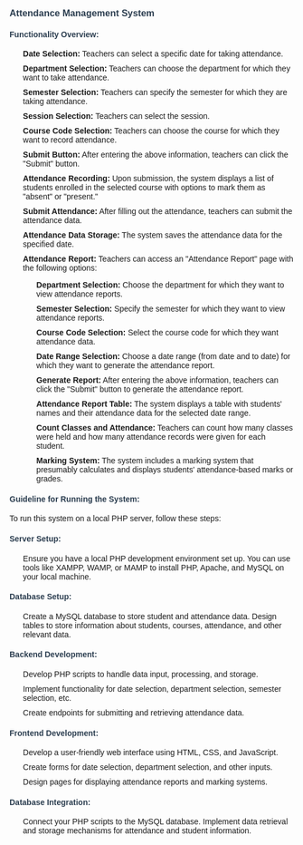 <!DOCTYPE html>
<html lang="en">
<head>
    <meta charset="UTF-8">
    <meta name="viewport" content="width=device-width, initial-scale=1.0">
    <title>Attendance Management System</title>
    <style>
        body {
            font-family: Arial, sans-serif;
        }
        h3, h4 {
            color: #2c3e50;
        }
        ul {
            list-style-type: none;
        }
        li {
            margin-bottom: 10px;
        }
    </style>
</head>
<body>

<h3>Attendance Management System</h3>

<h4>Functionality Overview:</h4>
<ul>
    <li><b>Date Selection:</b> Teachers can select a specific date for taking attendance.</li>
    <li><b>Department Selection:</b> Teachers can choose the department for which they want to take attendance.</li>
    <li><b>Semester Selection:</b> Teachers can specify the semester for which they are taking attendance.</li>
    <li><b>Session Selection:</b> Teachers can select the session.</li>
    <li><b>Course Code Selection:</b> Teachers can choose the course for which they want to record attendance.</li>
    <li><b>Submit Button:</b> After entering the above information, teachers can click the "Submit" button.</li>
    <li><b>Attendance Recording:</b> Upon submission, the system displays a list of students enrolled in the selected course with options to mark them as "absent" or "present."</li>
    <li><b>Submit Attendance:</b> After filling out the attendance, teachers can submit the attendance data.</li>
    <li><b>Attendance Data Storage:</b> The system saves the attendance data for the specified date.</li>
    <li><b>Attendance Report:</b> Teachers can access an "Attendance Report" page with the following options:</li>
    <ul>
        <li><b>Department Selection:</b> Choose the department for which they want to view attendance reports.</li>
        <li><b>Semester Selection:</b> Specify the semester for which they want to view attendance reports.</li>
        <li><b>Course Code Selection:</b> Select the course code for which they want attendance data.</li>
        <li><b>Date Range Selection:</b> Choose a date range (from date and to date) for which they want to generate the attendance report.</li>
        <li><b>Generate Report:</b> After entering the above information, teachers can click the "Submit" button to generate the attendance report.</li>
        <li><b>Attendance Report Table:</b> The system displays a table with students' names and their attendance data for the selected date range.</li>
        <li><b>Count Classes and Attendance:</b> Teachers can count how many classes were held and how many attendance records were given for each student.</li>
        <li><b>Marking System:</b> The system includes a marking system that presumably calculates and displays students' attendance-based marks or grades.</li>
    </ul>
</ul>

<h4>Guideline for Running the System:</h4>
<p>To run this system on a local PHP server, follow these steps:</p>

<h4>Server Setup:</h4>
<ul>
    <li>Ensure you have a local PHP development environment set up. You can use tools like XAMPP, WAMP, or MAMP to install PHP, Apache, and MySQL on your local machine.</li>
</ul>

<h4>Database Setup:</h4>
<ul>
    <li>Create a MySQL database to store student and attendance data. Design tables to store information about students, courses, attendance, and other relevant data.</li>
</ul>

<h4>Backend Development:</h4>
<ul>
    <li>Develop PHP scripts to handle data input, processing, and storage.</li>
    <li>Implement functionality for date selection, department selection, semester selection, etc.</li>
    <li>Create endpoints for submitting and retrieving attendance data.</li>
</ul>

<h4>Frontend Development:</h4>
<ul>
    <li>Develop a user-friendly web interface using HTML, CSS, and JavaScript.</li>
    <li>Create forms for date selection, department selection, and other inputs.</li>
    <li>Design pages for displaying attendance reports and marking systems.</li>
</ul>

<h4>Database Integration:</h4>
<ul>
    <li>Connect your PHP scripts to the MySQL database. Implement data retrieval and storage mechanisms for attendance and student information.</li>
</ul>

</body>
</html>

